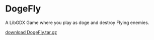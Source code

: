 # DogeFly
A LibGDX Game where you play as doge and destroy Flying enemies.

[download DogeFly.tar.gz](https://drive.google.com/open?id=0B_B0TMZ4370xa1NBTGRfTmtBdDg)
